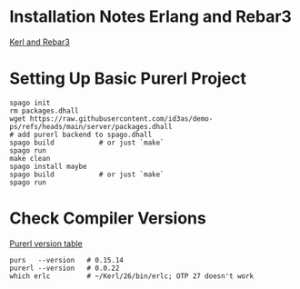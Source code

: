 Installation Notes Erlang and Rebar3
==
[Kerl and Rebar3](https://gist.github.com/mkohlhaas/dfbd14a13a483ac086e6a55509a0df84)

Setting Up Basic Purerl Project
==
```shell
spago init
rm packages.dhall
wget https://raw.githubusercontent.com/id3as/demo-ps/refs/heads/main/server/packages.dhall
# add purerl backend to spago.dhall
spago build           # or just `make`
spago run
make clean
spago install maybe
spago build           # or just `make`
spago run
```

Check Compiler Versions
==
[Purerl version table](https://github.com/purerl/purerl?tab=readme-ov-file#versions)

```shell
purs   --version   # 0.15.14
purerl --version   # 0.0.22
which erlc         # ~/Kerl/26/bin/erlc; OTP 27 doesn't work
```
